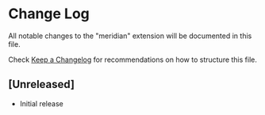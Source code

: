 # Change Log

All notable changes to the "meridian" extension will be documented in this file.

Check [Keep a Changelog](http://keepachangelog.com/) for recommendations on how to structure this file.

## [Unreleased]

- Initial release